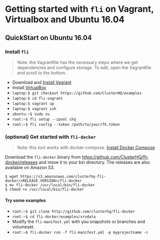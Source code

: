 
# Getting started with `fli` on Vagrant, Virtualbox and Ubuntu 16.04

## QuickStart on Ubuntu 16.04

### Install `fli`

> Note: the Vagrantfile has the necessary steps where we get dependencies and configure storage. To edit, open the Vagrantfile and scroll to the bottom.

- Download and [Install Vagrant](https://www.vagrantup.com/)
- Install [VirtualBox](https://www.virtualbox.org/wiki/Downloads)
- `laptop:$ git checkout https://github.com/ClusterHQ/examples`
- `laptop:$ cd fli-vagrant`
- `laptop:$ vagrant up`
- `laptop:$ vagrant ssh`
- `ubuntu:~$ sudo su`
- `root:~$ fli setup --zpool chq`
- `root:~$ fli config --token /path/to/your/fh.token`

### (optional) Get started with `fli-docker`

> Note: this tool works with docker-compose. [Install Docker Compose](https://docs.docker.com/compose/install/)

Download the `fli-docker` binary from https://github.com/ClusterHQ/fli-docker/releases and move it to your bin directory. The releases are also available on Amazon S3.

```
$ wget https://s3.amazonaws.com/clusterhq-fli-docker/<RELEASE_VERSION>/fli-docker
$ mv fli-docker /usr/local/bin/fli-docker
$ chmod +x /usr/local/bin/fli-docker`
```

#### Try some examples

- `root:~$ git clone http://github.com/clusterhq/fli-docker`
- `root:~$ cd fli-docker/examples/srvdata`
- Modify the `fli-manifest.yml` with you snapshots or branches and volumeset.
- `root:~$ fli-docker run -f fli-manifest.yml -p myprojectname -c`


